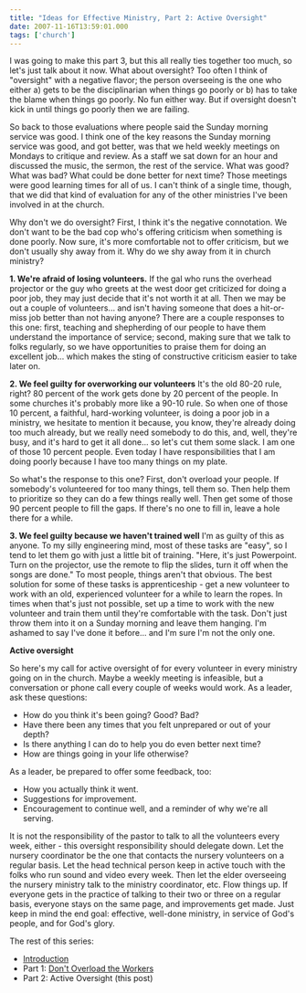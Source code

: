 ```yaml
---
title: "Ideas for Effective Ministry, Part 2: Active Oversight"
date: 2007-11-16T13:59:01.000
tags: ['church']
---
```


I was going to make this part 3, but this all really ties together too much, so let's just talk about it now. What about oversight? Too often I think of "oversight" with a negative flavor; the person overseeing is the one who either a) gets to be the disciplinarian when things go poorly or b) has to take the blame when things go poorly. No fun either way. But if oversight doesn't kick in until things go poorly then we are failing.

So back to those evaluations where people said the Sunday morning service was good. I think one of the key reasons the Sunday morning service was good, and got better, was that we held weekly meetings on Mondays to critique and review. As a staff we sat down for an hour and discussed the music, the sermon, the rest of the service. What was good? What was bad? What could be done better for next time? Those meetings were good learning times for all of us. I can't think of a single time, though, that we did that kind of evaluation for any of the other ministries I've been involved in at the church.

Why don't we do oversight? First, I think it's the negative connotation. We don't want to be the bad cop who's offering criticism when something is done poorly. Now sure, it's more comfortable not to offer criticism, but we don't usually shy away from it. Why do we shy away from it in church ministry?

**1\. We're afraid of losing volunteers.** If the gal who runs the overhead projector or the guy who greets at the west door get criticized for doing a poor job, they may just decide that it's not worth it at all. Then we may be out a couple of volunteers... and isn't having someone that does a hit-or-miss job better than not having anyone? There are a couple responses to this one: first, teaching and shepherding of our people to have them understand the importance of service; second, making sure that we talk to folks regularly, so we have opportunities to praise them for doing an excellent job... which makes the sting of constructive criticism easier to take later on.

**2\. We feel guilty for overworking our volunteers** It's the old 80-20 rule, right? 80 percent of the work gets done by 20 percent of the people. In some churches it's probably more like a 90-10 rule. So when one of those 10 percent, a faithful, hard-working volunteer, is doing a poor job in a ministry, we hesitate to mention it because, you know, they're already doing too much already, but we really need somebody to do this, and, well, they're busy, and it's hard to get it all done... so let's cut them some slack. I am one of those 10 percent people. Even today I have responsibilities that I am doing poorly because I have too many things on my plate.

So what's the response to this one? First, don't overload your people. If somebody's volunteered for too many things, tell them so. Then help them to prioritize so they can do a few things really well. Then get some of those 90 percent people to fill the gaps. If there's no one to fill in, leave a hole there for a while.

**3\. We feel guilty because we haven't trained well** I'm as guilty of this as anyone. To my silly engineering mind, most of these tasks are "easy", so I tend to let them go with just a little bit of training. "Here, it's just Powerpoint. Turn on the projector, use the remote to flip the slides, turn it off when the songs are done." To most people, things aren't that obvious. The best solution for some of these tasks is apprenticeship - get a new volunteer to work with an old, experienced volunteer for a while to learn the ropes. In times when that's just not possible, set up a time to work with the new volunteer and train them until they're comfortable with the task. Don't just throw them into it on a Sunday morning and leave them hanging. I'm ashamed to say I've done it before... and I'm sure I'm not the only one.

**Active oversight**

So here's my call for active oversight of for every volunteer in every ministry going on in the church. Maybe a weekly meeting is infeasible, but a conversation or phone call every couple of weeks would work. As a leader, ask these questions:

- How do you think it's been going? Good? Bad?
- Have there been any times that you felt unprepared or out of your depth?
- Is there anything I can do to help you do even better next time?
- How are things going in your life otherwise?

As a leader, be prepared to offer some feedback, too:

- How you actually think it went.
- Suggestions for improvement.
- Encouragement to continue well, and a reminder of why we're all serving.

It is not the responsibility of the pastor to talk to all the volunteers every week, either - this oversight responsibility should delegate down. Let the nursery coordinator be the one that contacts the nursery volunteers on a regular basis. Let the head technical person keep in active touch with the folks who run sound and video every week. Then let the elder overseeing the nursery ministry talk to the ministry coordinator, etc. Flow things up. If everyone gets in the practice of talking to their two or three on a regular basis, everyone stays on the same page, and improvements get made. Just keep in mind the end goal: effective, well-done ministry, in service of God's people, and for God's glory.

The rest of this series:

- [Introduction](/07/11/ideas-for-effective-ministry-introduction/)
- Part 1: [Don't Overload the Workers](/07/11/ideas-for-effective-ministry-part-1-dont-overload-the-workers/)
- Part 2: Active Oversight (this post)
